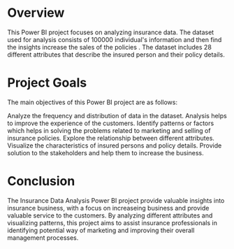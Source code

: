 
# Overview
This Power BI project focuses on analyzing insurance data. The dataset used for analysis consists of 100000 individual's information and then find the insights increase the sales of the policies . The dataset includes 28 different attributes that describe the insured person and their policy details.


# Project Goals
The main objectives of this Power BI project are as follows:

Analyze the frequency and distribution of data in the dataset.
Analysis helps to improve the experience of the customers.
Identify patterns or factors which helps in solving the problems related to marketing and selling of insurance policies.
Explore the relationship between different attributes.
Visualize the characteristics of insured persons and policy details.
Provide solution to the stakeholders and help them to increase the business.

# Conclusion
The Insurance Data Analysis Power BI project provide valuable insights into insurance business, with a focus on increaseing business and provide valuable service to the customers. By analyzing different attributes and visualizing patterns, this project aims to assist insurance professionals in identifying potential way of marketing and improving their overall management processes.
